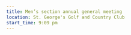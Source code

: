 ```yaml
---
title: Men’s section annual general meeting
location: St. George's Golf and Country Club
start_time: 9:09 pm
---
```

